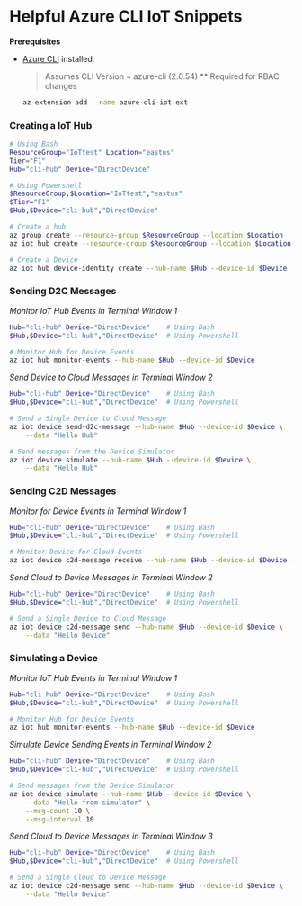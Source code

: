 # Helpful Azure CLI IoT Snippets

__Prerequisites__

* [Azure CLI](https://docs.microsoft.com/en-us/cli/azure/install-azure-cli?view=azure-cli-latest) installed.

  >Assumes CLI Version = azure-cli (2.0.54)  ** Required for RBAC changes

  ```bash
  az extension add --name azure-cli-iot-ext
  ```

### Creating a IoT Hub

```bash
# Using Bash
ResourceGroup="IoTtest" Location="eastus"
Tier="F1"
Hub="cli-hub" Device="DirectDevice"

# Using Powershell
$ResourceGroup,$Location="IoTtest","eastus"
$Tier="F1"
$Hub,$Device="cli-hub","DirectDevice"

# Create a hub
az group create --resource-group $ResourceGroup --location $Location
az iot hub create --resource-group $ResourceGroup --location $Location --name $Hub --sku $Tier 

# Create a Device
az iot hub device-identity create --hub-name $Hub --device-id $Device
```

### Sending D2C Messages

_Monitor IoT Hub Events in Terminal Window 1_

```bash
Hub="cli-hub" Device="DirectDevice"    # Using Bash
$Hub,$Device="cli-hub","DirectDevice"  # Using Powershell

# Monitor Hub for Device Events
az iot hub monitor-events --hub-name $Hub --device-id $Device
```

_Send Device to Cloud Messages in Terminal Window 2_

```bash
Hub="cli-hub" Device="DirectDevice"    # Using Bash
$Hub,$Device="cli-hub","DirectDevice"  # Using Powershell

# Send a Single Device to Cloud Message
az iot device send-d2c-message --hub-name $Hub --device-id $Device \
    --data "Hello Hub"

# Send messages from the Device Simulator
az iot device simulate --hub-name $Hub --device-id $Device \
    --data "Hello Hub"
```

### Sending C2D Messages

_Monitor for Device Events in Terminal Window 1_

```bash
Hub="cli-hub" Device="DirectDevice"    # Using Bash
$Hub,$Device="cli-hub","DirectDevice"  # Using Powershell

# Monitor Device for Cloud Events
az iot device c2d-message receive --hub-name $Hub --device-id $Device -ojsonc
```


_Send Cloud to Device Messages in Terminal Window 2_

```bash
Hub="cli-hub" Device="DirectDevice"    # Using Bash
$Hub,$Device="cli-hub","DirectDevice"  # Using Powershell

# Send a Single Device to Cloud Message
az iot device c2d-message send --hub-name $Hub --device-id $Device \
    --data "Hello Device"
```


### Simulating a Device

_Monitor IoT Hub Events in Terminal Window 1_

```bash
Hub="cli-hub" Device="DirectDevice"    # Using Bash
$Hub,$Device="cli-hub","DirectDevice"  # Using Powershell

# Monitor Hub for Device Events
az iot hub monitor-events --hub-name $Hub --device-id $Device
```


_Simulate Device Sending Events in Terminal Window 2_

```bash
Hub="cli-hub" Device="DirectDevice"    # Using Bash
$Hub,$Device="cli-hub","DirectDevice"  # Using Powershell

# Send messages from the Device Simulator
az iot device simulate --hub-name $Hub --device-id $Device \
    --data "Hello from simulator" \
    --msg-count 10 \
    --msg-interval 10
```


_Send Cloud to Device Messages in Terminal Window 3_

```bash
Hub="cli-hub" Device="DirectDevice"    # Using Bash
$Hub,$Device="cli-hub","DirectDevice"  # Using Powershell

# Send a Single Cloud to Device Message
az iot device c2d-message send --hub-name $Hub --device-id $Device \
    --data "Hello Device"
```
